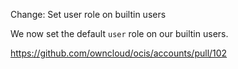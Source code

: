 Change: Set user role on builtin users

We now set the default `user` role on our builtin users.

https://github.com/owncloud/ocis/accounts/pull/102
